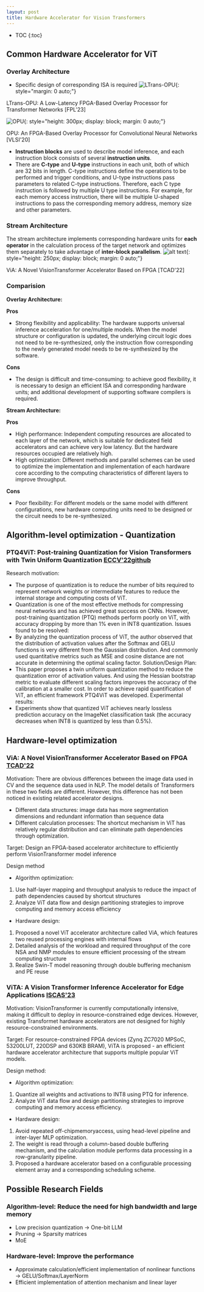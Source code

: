 ```yaml
---
layout: post
title: Hardware Accelerator for Vision Transformers
---
```


* TOC
{:toc}

## Common Hardware Accelerator for ViT
### Overlay Architecture
- Specific design of corresponding ISA is required
![LTrans-OPU](../../../../public/images/posts/2024/2024-04-23-transformer-hardware-acclerator/LTrans-OPU.png){: style="margin: 0 auto;"}
<div class="caption">
  LTrans-OPU: A Low-Latency FPGA-Based Overlay Processor for Transformer Networks [FPL'23]
</div>

![OPU](../../../../public/images/posts/2024/2024-04-23-transformer-hardware-acclerator/OPU.png){: style="height: 300px; display: block; margin: 0 auto;"}
<div class="caption">
  OPU: An FPGA-Based Overlay Processor for Convolutional Neural Networks [VLSI'20]
</div>

- **Instruction blocks** are used to describe model inference, and each instruction block consists of several **instruction units**.
- There are **C-type** and **U-type** instructions in each unit, both of which are 32 bits in length. 
C-type instructions define the operations to be performed and trigger conditions, and U-type instructions pass parameters to related C-type instructions. Therefore, each C type instruction is followed by multiple U type instructions. For example, for each memory access instruction, there will be multiple U-shaped instructions to pass the corresponding memory address, memory size and other parameters.

### Stream Architecture
The stream architecture implements corresponding hardware units for **each operator** in the calculation process of the target network and optimizes them separately to take advantage of **inter-block parallelism**.
![alt text](../../../../public/images/posts/2024/2024-04-23-transformer-hardware-acclerator/stream_architecture.png){: style="height: 250px; display: block; margin: 0 auto;"}
<div class="caption">
  ViA: A Novel VisionTransformer Accelerator Based on FPGA [TCAD'22]
</div>

### Comparision
**Overlay Architecture:**

**Pros**
- Strong flexibility and applicability: The hardware supports universal inference acceleration for one/multiple models. When the model structure or configuration is updated, the underlying circuit logic does not need to be re-synthesized, only the instruction flow corresponding to the newly generated model needs to be re-synthesized by the software.

**Cons**
- The design is difficult and time-consuming: to achieve good flexibility, it is necessary to design an efficient ISA and corresponding hardware units; and additional development of supporting software compilers is required.

**Stream Architecture:**

**Pros**
- High performance: Independent computing resources are allocated to each layer of the network, which is suitable for dedicated field accelerators and can achieve very low latency. But the hardware resources occupied are relatively high. 
- High optimization: Different methods and parallel schemes can be used to optimize the implementation and implementation of each hardware core according to the computing characteristics of different layers to improve throughput.

**Cons**
- Poor flexibility: For different models or the same model with different configurations, new hardware computing units need to be designed or the circuit needs to be re-synthesized.

## Algorithm-level optimization - Quantization
### PTQ4ViT: Post-training Quantization for Vision Transformers with Twin Uniform Quantization [ECCV'22](https://dl.acm.org/doi/abs/10.1007/978-3-031-19775-8_12)[github](https://github.com/hahnyuan/PTQ4ViT)

Research motivation:
- The purpose of quantization is to reduce the number of bits required to represent network weights or intermediate features to reduce the internal storage and computing costs of ViT.
- Quantization is one of the most effective methods for compressing neural networks and has achieved great success on CNNs. However, post-training quantization (PTQ) methods perform poorly on ViT, with accuracy dropping by more than 1% even in INT8 quantization.
Issues found to be resolved:
- By analyzing the quantization process of ViT, the author observed that the distribution of activation values after the Softmax and GELU functions is very different from the Gaussian distribution. And commonly used quantitative metrics such as MSE and cosine distance are not accurate in determining the optimal scaling factor.
Solution/Design Plan:
- This paper proposes a twin uniform quantization method to reduce the quantization error of activation values. And using the Hessian bootstrap metric to evaluate different scaling factors improves the accuracy of the calibration at a smaller cost. In order to achieve rapid quantification of ViT, an efficient framework PTQ4ViT was developed.
Experimental results:
- Experiments show that quantized ViT achieves nearly lossless prediction accuracy on the ImageNet classification task (the accuracy decreases when INT8 is quantized by less than 0.5%).

## Hardware-level optimization
### ViA: A Novel VisionTransformer Accelerator Based on FPGA [TCAD'22](https://ieeexplore.ieee.org/abstract/document/9925700?casa_token=W3nvGlo8ycAAAAA:VXPr0pn1PiJGKR8PpvLdLoAYJs7GK1pEyNm6tDXcH8JyrFUn9EjTcgqg9I1CzCXlHRUEdEIeQ)

Motivation:
There are obvious differences between the image data used in CV and the sequence data used in NLP. The model details of Transformers in these two fields are different. However, this difference has not been noticed in existing related accelerator designs.
- Different data structures: image data has more segmentation dimensions and redundant information than sequence data
- Different calculation processes: The shortcut mechanism in ViT has relatively regular distribution and can eliminate path dependencies through optimization.

Target:
Design an FPGA-based accelerator architecture to efficiently perform VisionTransformer model inference

Design method
- Algorithm optimization:
1. Use half-layer mapping and throughput analysis to reduce the impact of path dependencies caused by shortcut structures
2. Analyze ViT data flow and design partitioning strategies to improve computing and memory access efficiency

- Hardware design:
1. Proposed a novel ViT accelerator architecture called ViA, which features two reused processing engines with internal flows
2. Detailed analysis of the workload and required throughput of the core NSA and NMP modules to ensure efficient processing of the stream computing structure
3. Realize Swin-T model reasoning through double buffering mechanism and PE reuse

### ViTA: A Vision Transformer Inference Accelerator for Edge Applications [ISCAS'23](https://ieeexplore.ieee.org/document/10181988)

Motivation:
VisionTransformer is currently computationally intensive, making it difficult to deploy in resource-constrained edge devices. However, existing Transformet hardware accelerators are not designed for highly resource-constrained environments.

Target:
For resource-constrained FPGA devices (Zynq ZC7020 MPSoC, 53200LUT, 220DSP and 630KB BRAM), ViTA is proposed - an efficient hardware accelerator architecture that supports multiple popular ViT models.

Design method:
- Algorithm optimization:
1. Quantize all weights and activations to INT8 using PTQ for inference.
2. Analyze ViT data flow and design partitioning strategies to improve computing and memory access efficiency.
- Hardware design: 
1. Avoid repeated off-chipmemoryaccess, using head-level pipeline and inter-layer MLP optimization.
2. The weight is read through a column-based double buffering mechanism, and the calculation module performs data processing in a row-granularity pipeline.
3. Proposed a hardware accelerator based on a configurable processing element array and a corresponding scheduling scheme.

## Possible Research Fields
### Algorithm-level: Reduce the need for high bandwidth and large memory
- Low precision quantization -> One-bit LLM
- Pruning -> Sparsity matrices
- MoE

### Hardware-level: Improve the performance
- Approximate calculation/efficient implementation of nonlinear functions -> GELU/Softmax/LayerNorm
- Efficient implementation of attention mechanism and linear layer